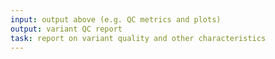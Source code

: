```yaml
---
input: output above (e.g. QC metrics and plots)
output: variant QC report
task: report on variant quality and other characteristics
---
```

